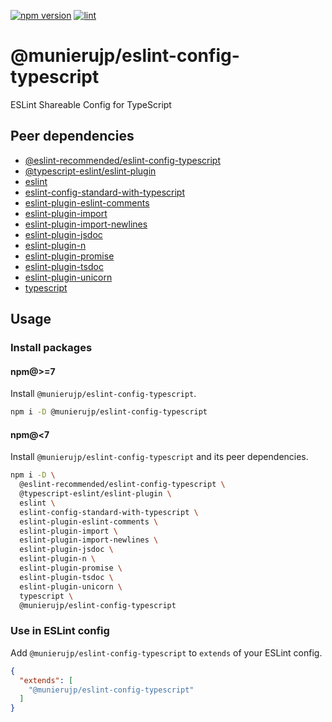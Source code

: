 [![npm version](https://badge.fury.io/js/%40munierujp%2Feslint-config-typescript.svg)](https://badge.fury.io/js/%40munierujp%2Feslint-config-typescript)
[![lint](https://github.com/munierujp/eslint-config-typescript/actions/workflows/lint.yml/badge.svg)](https://github.com/munierujp/eslint-config-typescript/actions/workflows/lint.yml)

# @munierujp/eslint-config-typescript

ESLint Shareable Config for TypeScript

## Peer dependencies

- [@eslint-recommended/eslint-config-typescript](https://www.npmjs.com/package/@eslint-recommended/eslint-config-typescript)
- [@typescript-eslint/eslint-plugin](https://www.npmjs.com/package/@typescript-eslint/eslint-plugin)
- [eslint](https://www.npmjs.com/package/eslint)
- [eslint-config-standard-with-typescript](https://www.npmjs.com/package/eslint-config-standard-with-typescript)
- [eslint-plugin-eslint-comments](https://www.npmjs.com/package/eslint-plugin-eslint-comments)
- [eslint-plugin-import](https://www.npmjs.com/package/eslint-plugin-import)
- [eslint-plugin-import-newlines](https://www.npmjs.com/package/eslint-plugin-impor-newlines)
- [eslint-plugin-jsdoc](https://www.npmjs.com/package/eslint-plugin-jsdoc)
- [eslint-plugin-n](https://www.npmjs.com/package/eslint-plugin-n)
- [eslint-plugin-promise](https://www.npmjs.com/package/eslint-plugin-promise)
- [eslint-plugin-tsdoc](https://www.npmjs.com/package/eslint-plugin-tsdoc)
- [eslint-plugin-unicorn](https://www.npmjs.com/package/eslint-plugin-unicorn)
- [typescript](https://www.npmjs.com/package/typescript)

## Usage

### Install packages

#### npm@>=7

Install `@munierujp/eslint-config-typescript`.

```sh
npm i -D @munierujp/eslint-config-typescript
```

#### npm@<7

Install `@munierujp/eslint-config-typescript` and its peer dependencies.

```sh
npm i -D \
  @eslint-recommended/eslint-config-typescript \
  @typescript-eslint/eslint-plugin \
  eslint \
  eslint-config-standard-with-typescript \
  eslint-plugin-eslint-comments \
  eslint-plugin-import \
  eslint-plugin-import-newlines \
  eslint-plugin-jsdoc \
  eslint-plugin-n \
  eslint-plugin-promise \
  eslint-plugin-tsdoc \
  eslint-plugin-unicorn \
  typescript \
  @munierujp/eslint-config-typescript
```

### Use in ESLint config

Add `@munierujp/eslint-config-typescript` to `extends` of your ESLint config.

```json
{
  "extends": [
    "@munierujp/eslint-config-typescript"
  ]
}
```
